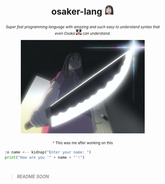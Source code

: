 <div align="center">

  # osaker-lang <img width="32px" src="./assets/osaka_huh.webp">

  <sub>*Super fast programming language with amazing and such easy to understand syntax that even Osaka <img width="18px" src="./assets/osaka.webp"> can understand.*</sub>

  <img width="400px" src="./assets/osaka_crazy.jpg">

  <sub>^ This was me after working on this</sub>

</div>

```python
:o name <-- kidnap("Enter your name: ")
print("How are you '" + name + "'!")
```

<br>

> *README SOON*
